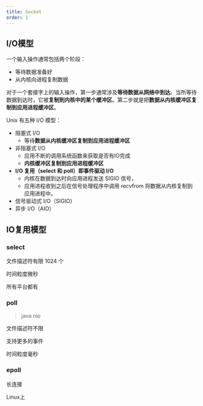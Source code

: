```yaml
---
title: Socket
order: 1
---
```


## I/O模型

一个输入操作通常包括两个阶段：

+ 等待数据准备好
+ 从内核向进程复制数据

对于一个套接字上的输入操作，第一步通常涉及**等待数据从网络中到达**。当所等待数据到达时，它被**复制到内核中的某个缓冲区**。第二步就是把**数据从内核缓冲区复制到应用进程缓冲区**。

Unix 有五种 I/O 模型：

+ 阻塞式 I/O
  - 等待**数据从内核缓冲区复制到应用进程缓冲区**
+ 非阻塞式 I/O
  - 应用不断的调用系统函数来获取是否有IO完成
  - **内核缓冲区复制到应用进程缓冲区**
+ **I/O 复用（select 和 poll）即事件驱动 I/O**
  - 内核在数据到达时向应用进程发送 SIGIO 信号，
  - 应用进程收到之后在信号处理程序中调用 recvfrom 将数据从内核复制到应用进程中。
+ 信号驱动式 I/O（SIGIO）
+ 异步 I/O（AIO）

## IO复用模型

### select

文件描述符有限 1024 个

时间粒度微秒

所有平台都有

### poll

> java nio


文件描述符不限

支持更多的事件

时间粒度毫秒

### epoll

长连接

Linux上
